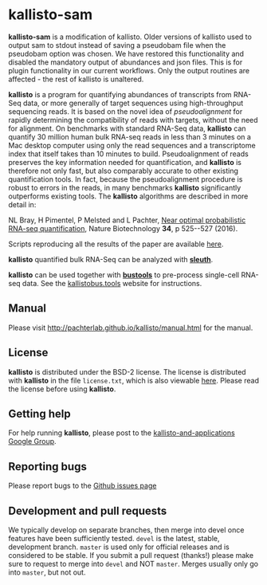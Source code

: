 # kallisto-sam

__kallisto-sam__ is a modification of kallisto. Older versions of kallisto used to output sam to stdout instead of saving a pseudobam file when the pseudobam option was chosen. We have restored this functionality and disabled the mandatory output of abundances and json files. This is for plugin functionality in our current workflows. Only the output routines are affected - the rest of kallisto is unaltered.

__kallisto__ is a program for quantifying abundances of transcripts from
RNA-Seq data, or more generally of target sequences using high-throughput
sequencing reads. It is based on the novel idea of _pseudoalignment_ for
rapidly determining the compatibility of reads with targets, without the need
for alignment. On benchmarks with standard RNA-Seq data, __kallisto__ can
quantify 30 million human bulk RNA-seq reads in less than 3  minutes on a Mac desktop
computer using only the read sequences and a transcriptome index that
itself takes than 10 minutes to build. Pseudoalignment of reads
preserves the key information needed for quantification, and __kallisto__
is therefore not only fast, but also comparably accurate to other existing
quantification tools. In fact, because the pseudoalignment procedure is
robust to errors in the reads, in many benchmarks __kallisto__
significantly outperforms existing tools. The __kallisto__ algorithms are described in more detail in:

NL Bray, H Pimentel, P Melsted and L Pachter, [Near optimal probabilistic RNA-seq quantification](http://www.nature.com/nbt/journal/v34/n5/abs/nbt.3519.html), Nature Biotechnology __34__, p 525--527 (2016).

Scripts reproducing all the results of the paper are available [here](https://github.com/pachterlab/kallisto_paper_analysis).

__kallisto__ quantified bulk RNA-Seq can be analyzed with [__sleuth__](https://github.com/pachterlab/sleuth/).

__kallisto__ can be used together with [__bustools__](https://bustools.github.io/) to pre-process single-cell RNA-seq data. See the [kallistobus.tools](https://www.kallistobus.tools/) website for instructions.

## Manual

Please visit http://pachterlab.github.io/kallisto/manual.html for the manual.

## License

__kallisto__ is distributed under the BSD-2 license. The license is distributed with __kallisto__ in the file `license.txt`, which is also viewable [here](https://pachterlab.github.io/kallisto/download). Please read the license before using __kallisto__.

## Getting help

For help running __kallisto__, please post to the [kallisto-and-applications Google Group](https://groups.google.com/forum/#!forum/kallisto-and-applications).

## Reporting bugs

Please report bugs to the [Github issues page](https://github.com/pachterlab/kallisto/issues)

## Development and pull requests

We typically develop on separate branches, then merge into devel once features
have been sufficiently tested. `devel` is the latest, stable, development
branch. `master` is used only for official releases and is considered to be
stable. If you submit a pull request (thanks!) please make sure to request to
merge into `devel` and NOT `master`. Merges usually only go into `master`, but
not out.
